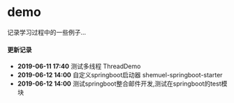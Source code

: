 # demo
记录学习过程中的一些例子...
#### 更新记录
* **2019-06-11 17:40** 测试多线程 ThreadDemo
* **2019-06-12 14:00** 自定义springboot启动器 shemuel-springboot-starter
* **2019-06-12 14:00** 测试springboot整合邮件开发,测试在springboot的test模块
